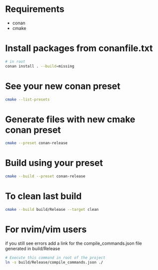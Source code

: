 # Requirements
- conan
- cmake

# Install packages from conanfile.txt
```sh
# in root
conan install . --build=missing
```

# See your new conan preset
```sh
cmake --list-presets
```

# Generate files with new cmake conan preset
```sh
cmake --preset conan-release
```

# Build using your preset
```sh
cmake --build --preset conan-release
```

# To clean last build
```sh
cmake --build build/Release --target clean
```

# For nvim/vim users
if you still see errors add a link for the compile_commands.json file generated in build/Release
```sh
# Execute this command in root of the project
ln -s build/Release/compile_commands.json ./
```

